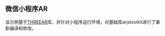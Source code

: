 ## 微信小程序AR

该示例基于[THREEAR](https://github.com/JamesMilnerUK/THREEAR)库，并针对小程序运行环境，对基础库arjstoolkit进行了重新编译和修改。
